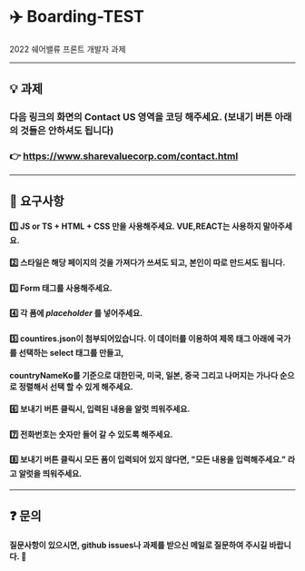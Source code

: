 # :airplane: Boarding-TEST
2022 쉐어밸류 프론트 개발자 과제

---
## :bulb: 과제
### 다음 링크의 화면의 Contact US 영역을 코딩 해주세요. (보내기 버튼 아래의 것들은 안하셔도 됩니다) 
### 👉 https://www.sharevaluecorp.com/contact.html 

___
## :bell: 요구사항
#### :one: JS or TS + HTML + CSS 만을 사용해주세요. VUE,REACT는 사용하지 말아주세요.

#### :two: 스타일은 해당 페이지의 것을 가져다가 쓰셔도 되고, 본인이 따로 만드셔도 됩니다.

#### :three: Form 태그를 사용해주세요. 

#### :four: 각 폼에 ___placeholder___ 를 넣어주세요.

#### :five: countires.json이 첨부되어있습니다. 이 데이터를 이용하여 제목 태그 아래에 국가를 선택하는 select 태그를 만들고,

#### countryNameKo를 기준으로 대한민국, 미국, 일본, 중국 그리고 나머지는 가나다 순으로 정렬해서 선택 할 수 있게 해주세요. 

#### :six: 보내기 버튼 클릭시, 입력된 내용을 알럿 띄워주세요.

#### :seven: 전화번호는 숫자만 들어 갈 수 있도록 해주세요.

#### :eight: 보내기 버튼 클릭시 모든 폼이 입력되어 있지 않다면, "모든 내용을 입력해주세요." 라고 알럿을 띄워주세요.

___
## :question: 문의
#### 질문사항이 있으시면, github issues나 과제를 받으신 메일로 질문하여 주시길 바랍니다. :pray:

